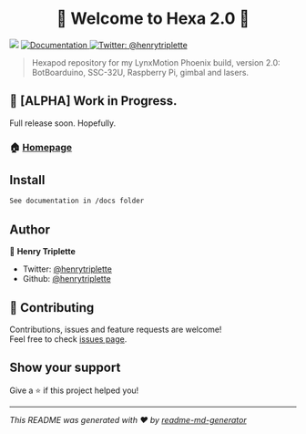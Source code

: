 <h1 align="center">👾 Welcome to Hexa 2.0 👾</h1>
<p>
  <img src="https://img.shields.io/badge/version-0.1-blue.svg?cacheSeconds=2592000" />
  <a href="https://github.com/henrytriplette/hexa-2.0/tree/devel/docs">
    <img alt="Documentation" src="https://img.shields.io/badge/documentation-yes-brightgreen.svg" target="_blank" />
  </a>
  <a href="https://twitter.com/henrytriplette">
    <img alt="Twitter: @henrytriplette" src="https://img.shields.io/twitter/follow/henrytriplette.svg?style=social" target="_blank" />
  </a>
</p>

> Hexapod repository for my LynxMotion Phoenix build, version 2.0: BotBoarduino, SSC-32U, Raspberry Pi, gimbal and lasers.

## 🚫 [ALPHA] Work in Progress.

Full release soon. Hopefully.

### 🏠 [Homepage](https://github.com/henrytriplette/hexa-2.0)

## Install

```sh
See documentation in /docs folder
```

## Author

👤 **Henry Triplette**

* Twitter: [@henrytriplette](https://twitter.com/henrytriplette)
* Github: [@henrytriplette](https://github.com/henrytriplette)

## 🤝 Contributing

Contributions, issues and feature requests are welcome!<br />Feel free to check [issues page](https://github.com/henrytriplette/hexa-2.0/issues).

## Show your support

Give a ⭐️ if this project helped you!

***
_This README was generated with ❤️ by [readme-md-generator](https://github.com/kefranabg/readme-md-generator)_
